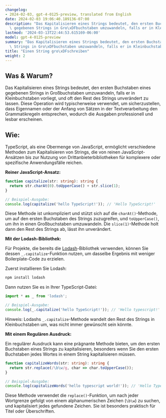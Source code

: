```yaml
---
changelog:
- 2024-02-03, gpt-4-0125-preview, translated from English
date: 2024-02-03 19:06:40.189136-07:00
description: "Das Kapitalisieren eines Strings bedeutet, den ersten Buchstaben eines\
  \ gegebenen Strings in Gro\xDFbuchstaben umzuwandeln, falls er in Kleinbuchstaben\u2026"
lastmod: '2024-03-13T22:44:53.615169-06:00'
model: gpt-4-0125-preview
summary: "Das Kapitalisieren eines Strings bedeutet, den ersten Buchstaben eines gegebenen\
  \ Strings in Gro\xDFbuchstaben umzuwandeln, falls er in Kleinbuchstaben\u2026"
title: "Einen String gro\xDFschreiben"
weight: 2
---
```


## Was & Warum?
Das Kapitalisieren eines Strings bedeutet, den ersten Buchstaben eines gegebenen Strings in Großbuchstaben umzuwandeln, falls er in Kleinbuchstaben vorliegt, und oft den Rest des Strings unverändert zu lassen. Diese Operation wird typischerweise verwendet, um sicherzustellen, dass Eigennamen oder der Anfang von Sätzen in der Textverarbeitung den Grammatikregeln entsprechen, wodurch die Ausgaben professionell und lesbar erscheinen.

## Wie:

TypeScript, als eine Obermenge von JavaScript, ermöglicht verschiedene Methoden zum Kapitalisieren von Strings, die von reinen JavaScript-Ansätzen bis zur Nutzung von Drittanbieterbibliotheken für komplexere oder spezifische Anwendungsfälle reichen.

**Reiner JavaScript-Ansatz:**

```typescript
function capitalize(str: string): string {
  return str.charAt(0).toUpperCase() + str.slice(1);
}

// Beispiel-Ausgabe:
console.log(capitalize('hello TypeScript!')); // 'Hello TypeScript!'
```

Diese Methode ist unkompliziert und stützt sich auf die `charAt()`-Methode, um auf den ersten Buchstaben des Strings zuzugreifen, und `toUpperCase()`, um ihn in einen Großbuchstaben umzuwandeln. Die `slice(1)`-Methode holt dann den Rest des Strings ab, lässt ihn unverändert.

**Mit der Lodash-Bibliothek:**

Für Projekte, die bereits die [Lodash](https://lodash.com/)-Bibliothek verwenden, können Sie dessen `_.capitalize`-Funktion nutzen, um dasselbe Ergebnis mit weniger Boilerplate-Code zu erzielen.

Zuerst installieren Sie Lodash:

```bash
npm install lodash
```

Dann nutzen Sie es in Ihrer TypeScript-Datei:

```typescript
import * as _ from 'lodash';

// Beispiel-Ausgabe:
console.log(_.capitalize('hello TypeScript!')); // 'Hello typescript!'
```

Hinweis: Lodashs `_.capitalize`-Methode wandelt den Rest des Strings in Kleinbuchstaben um, was nicht immer gewünscht sein könnte.

**Mit einem Regulären Ausdruck:**

Ein regulärer Ausdruck kann eine prägnante Methode bieten, um den ersten Buchstaben eines Strings zu kapitalisieren, besonders wenn Sie den ersten Buchstaben jedes Wortes in einem String kapitalisieren müssen.

```typescript
function capitalizeWords(str: string): string {
  return str.replace(/\b\w/g, char => char.toUpperCase());
}

// Beispiel-Ausgabe:
console.log(capitalizeWords('hello typescript world!')); // 'Hello Typescript World!'
```

Diese Methode verwendet die `replace()`-Funktion, um nach jeder Wortgrenze gefolgt von einem alphanumerischen Zeichen (`\b\w`) zu suchen, und kapitalisiert jedes gefundene Zeichen. Sie ist besonders praktisch für Titel oder Überschriften.
